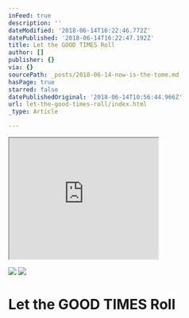 ```yaml
---
inFeed: true
description: ''
dateModified: '2018-06-14T16:22:46.772Z'
datePublished: '2018-06-14T16:22:47.192Z'
title: Let the GOOD TIMES Roll
author: []
publisher: {}
via: {}
sourcePath: _posts/2018-06-14-now-is-the-tome.md
hasPage: true
starred: false
datePublishedOriginal: '2018-06-14T10:56:44.966Z'
url: let-the-good-times-roll/index.html
_type: Article

---
```

<iframe src="https://the-grid.github.io/ed-userhtml/?g=eJxdTksOgyAUvAph0aWgxtg0Ys-C8Cyk0Ef4aNrT18_Ozfwyycxg5yg9kBSVoCbnkB4nMhac_EKsFusBK4WeLVYDsqbvat62PX_KknEvifrmEMNGRyJLAsEpWa3ORtCOb9qAfZksaHOvKTkWJ4waoqB7Eaa3zdI5XOfiXFIR4EM8_q7RxY8DO9-Pf6rARiE" height="244" style=""></iframe>

![](https://the-grid-user-content.s3-us-west-2.amazonaws.com/568677f1-7487-4741-9151-4b169969903d.jpg)
![](https://the-grid-user-content.s3-us-west-2.amazonaws.com/48bc22ef-671b-4ba2-8c01-e340b67390fd.jpg)

# Let the GOOD TIMES Roll